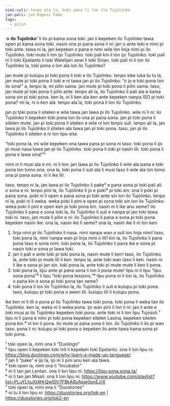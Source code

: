 ```yaml
---
nimi-suli: tenpo ala la, toki pona li lon ilo Tujolinko
jan-pali: jan Kapesi Pake
tags:
  - pilin
---
```

**→ ilo Tujolinko**¹ li ilo pi kama sona toki. jan li kepeken ilo Tujolinko tawa open pi kama sona toki. nasin ona pi pana sona li ni: jan o ante toki e nimi pi toki ante. tawa ni la, jan kepeken o pana e nimi wile lon linja nimi pi ilo Tujolinko. toki mute li lon ijo Tujolinko. toki pali kin li lon ijo Tujolinko. toki pali ni li toki Epelanto li toki Walelijan sewi li toki Sinan. toki pali ni li lon ilo Tujolinko la, toki pona o lon ala lon ilo Tujolinko?

jan mute pi kulupu pi toki pona li toki e ilo Tujolinko. tenpo sike luka tu tu la, jan mute pi toki pona li toki e ni tawa jan pi ilo Tujolinko: “o jo e toki pona lon ilo sina!” a, tenpo la, mi pilin sama. jan mute pi toki pona li pilin sama. taso, jan mute pi toki pona li pilin ante. tenpo ali la, ilo Tujolinko li pali ala e kama sona sin pi toki pona. ken la, ni li ken ala ken ante kepeken nanpa ISO pi toki pona? mi la, ni o ken ala. tenpo ala la, toki pona li lon ilo Tujolinko. 

jan pi toki pona li sitelen e wile tawa jan lawa pi ilo Tujolinko. wile ni li ni: ilo Tujolinko li kepeken toki pona lon ilo ona pi pana sona. jan pi toki pona li sitelen mute. jan pi toki pona li sitelen e wile ni lon tenpo suli. tenpo ali la, jan lawa pi ilo Tujolinko li sitelen ala tawa jan pi toki pona. taso, jan pi ilo Tujolinko li sitelen e ni lon lipu ona: 

“toki pona la, mi wile kepeken ona tawa pana pi sona ni taso: toki pona li ijo pi musi nasa tawa jan pi ilo Tujolinko. toki pona li toki pi nasin lili. toki pona li pona e lawa sina!”²

nimi ni li musi ala e mi. ni li lon: jan lawa pi ilo Tujolinko li wile ala pana e toki pona lon tomo ona. ona la, toki pona li suli ala li musi taso li wile ala lon tomo ona pi pana sona. ni li ike lili. 

taso, tenpo ni la, jan lawa pi ilo Tujolinko li pake³ e pana sona pi toki pali ali. o sona e ni: tenpo pini la, ilo Tujolinko li jo e poki⁴ pi toki sin. ona li poki pi pana sona. poki ni li open e pana sona pi toki ante sin lon ilo Tujolinko. tenpo ni la, poki ni li weka. weka poki li pini e open pi sona toki sin lon ilo Tujolinko. weka poki li pini e open ken pi toki pona kin. nasin ni li ike anu seme? ilo Tujolinko li pana e sona toki la, ilo Tujolinko li suli e nanpa pi jan toki tawa toki ni. taso, jan mute li pilin e ni: ilo Tujolinko li pana e sona pi toki pona kepeken nasin ike. ona la, nasin ike li seme? ona la, nasin ike li ni lon ken:

1. linja nimi pi ilo Tujolinko li nasa. nimi nanpa wan o suli lon linja nimi! taso, toki pona la, nimi nanpa wan pi linja nimi o lili! kin la, ilo Tujolinko li pana pona taso e sona nimi. toki pona la, ilo Tujolinko li pana ike e sona pi nasin toki e sona pi lawa toki. 
2. jan li pali e ante toki pi toki pona la, nasin mute li ken! taso, ilo Tujolinko la, ante toki pi mute lili li ken. tenpo la, ante toki wan taso li ken. nasin ni li ike e sona pi jan sin. toki pona la, ante toki pi mute mute li ken li pona. 
3. toki pona la, lipu ante pi pana sona li lon li pona mute! lipu ni li lipu “lipu sona pona”⁵ li lipu “toki pona lessons.”⁶ lipu pona ni li lon la, ilo Tujolinko o pana kin e sona pi toki pona tan seme? 
4. toki pona li lon ilo Tujolinko la, ilo Tujolinko li suli e kulupu pi toki pona. taso, kulupu pi toki pona o awen lili. kulupu lili li kulupu pona. 

ike ken ni li lili e pona pi ilo Tujolinko tawa toki pona. toki pona li weka tan ilo Tujolinko. ken la, weka ni li weka pona. ijo wan pini li lon li ni: jan li ante e toki musi pi ilo Tujolinko kepeken toki pona. ante toki ni li lon lipu Tujosoli.⁷ lipu ni li pana e nimi pi toki pona kepeken sitelen Lasina, kepeken sitelen pona kin.⁸ ni kin li pona. ilo mute pi pana sona li lon. ilo Tujolinko li ilo pi wan taso. pona li ni: kulupu pi toki pona o kepeken ilo ante tawa kama sona pi toki pona. 

¹ toki open la, nimi ona li “Duolingo”  
² lipu open li kepeken toki Inli li kepeken toki Epelanto. ona li lon lipu ni: https://blog.duolingo.com/why-learn-a-made-up-language/  
³ jan li “pake” e ijo la, ijo ni li pini anu ken ala tawa.  
⁴ toki open la, nimi ona li “Incubator”  
⁵ ni li tan jan Lentan. ona li lon lipu ni: https://lipu-sona.pona.la/  
⁶ ni li tan jan Misali. ona li lon lipu ni: https://www.youtube.com/playlist?list=PLuYLhuXt4HrQwIDV7FBkA8zApw0pnEJrX  
⁷ toki open la, nimi ona li “Duostories”  
⁸ ni tu li lon lipu ni: https://duostories.org/tok-en | https://duostories.org/tok2-en
